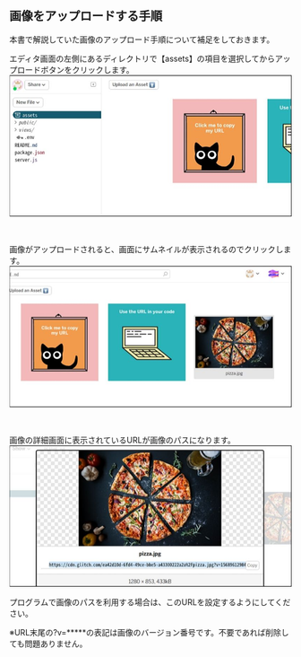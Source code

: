 ## 画像をアップロードする手順

本書で解説していた画像のアップロード手順について補足をしておきます。

エディタ画面の左側にあるディレクトリで【assets】の項目を選択してからアップロードボタンをクリックします。
![](https://github.com/webhacck/techbooks/blob/master/machine-learning-with-javascript/Chapter6/image/1.jpg)

<br>

画像がアップロードされると、画面にサムネイルが表示されるのでクリックします。
![](https://github.com/webhacck/techbooks/blob/master/machine-learning-with-javascript/Chapter6/image/2.jpg)


<br>

画像の詳細画面に表示されているURLが画像のパスになります。
![](https://github.com/webhacck/techbooks/blob/master/machine-learning-with-javascript/Chapter6/image/3.jpg)

プログラムで画像のパスを利用する場合は、このURLを設定するようにしてください。


※URL末尾の?v=*****の表記は画像のバージョン番号です。不要であれば削除しても問題ありません。
